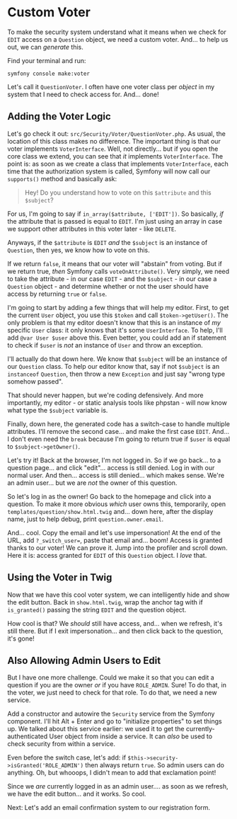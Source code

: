 # Custom Voter

To make the security system understand what it means when we check for `EDIT`
access on a `Question` object, we need a custom voter. And... to help us out,
we can *generate* this.

Find your terminal and run:

```terminal
symfony console make:voter
```

Let's call it `QuestionVoter`. I often have one voter class per *object* in my system
that I need to check access for. And... done!

## Adding the Voter Logic

Let's go check it out: `src/Security/Voter/QuestionVoter.php`. As usual, the location
of this class makes no difference. The important thing is that our voter
implements `VoterInterface`. Well, not directly... but if you open the core class
we extend, you can see that *it* implements `VoterInterface`. The point is: as soon
as we create a class that implements `VoterInterface`, each time that the
authorization system is called, Symfony will now call our `supports()` method
and basically ask:

> Hey! Do you understand how to vote on this `$attribute` and this `$subject`?

For us, I'm going to say if `in_array($attribute, ['EDIT'])`. So basically, *if*
the attribute that is passed is equal to `EDIT`. I'm just using an array in case
we support other attributes in this voter later - like `DELETE`.

Anyways, if the `$attribute` is `EDIT` *and* the `$subject` is an instance of
`Question`, then yes, we know how to vote on this.

If we return `false`, it means that our voter will "abstain" from voting. But
if we return true, *then* Symfony calls `voteOnAttribute()`. Very simply, we need
to take the attribute - in our case `EDIT` - and the `$subject` - in our case a
`Question` object - and determine whether or not the user should have access by
returning `true` or `false`.

I'm going to start by adding a few things that will help my editor. First, to get
the current `User` object, you use this `$token` and call `$token->getUser()`.
The only problem is that my editor doesn't know that this is an instance of *my*
specific `User` class: it only knows that it's some `UserInterface`. To help, I'll
add `@var User $user` above this. Even better, you could add an if statement
to check if `$user` is *not* an instance of `User` and throw an exception.

I'll actually do that down here. We know that `$subject` will be an instance of our
`Question` class. To help our editor know that, say if not `$subject` is an
`instanceof` `Question`, then throw a new `Exception` and just say "wrong type
somehow passed".

That should never happen, but we're coding defensively. And more importantly,
my editor - or static analysis tools like phpstan - will now know what type the
`$subject` variable is.

Finally, down here, the generated code has a switch-case to handle multiple
attributes. I'll remove the second case... and make the first case `EDIT`. And...
I don't even need the `break` because I'm going to return true if `$user` is
equal to `$subject->getOwner()`.

Let's try it! Back at the browser, I'm not logged in. So if we go back... to a
question page... and click "edit"... access is still denied. Log in with
our normal user. And then... access is still denied... which makes sense. We're an
admin user... but we are *not* the owner of this question.

So let's log in as the owner! Go back to the homepage and click into a question.
To make it more obvious *which* user owns this, temporarily, open
`templates/question/show.html.twig` and... down here, after the display name, just
to help debug, print `question.owner.email`.

And... cool. Copy the email and let's use impersonation! At the end of the URL,
add `?_switch_user=`, paste that email and... boom! Access is granted thanks to
our voter! We can prove it. Jump into the profiler and scroll down. Here it is:
access granted for `EDIT` of this `Question` object. I *love* that.

## Using the Voter in Twig

Now that we have this cool voter system, we can intelligently hide and show the
edit button. Back in `show.html.twig`, wrap the anchor tag with if
`is_granted()` passing the string `EDIT` and the question object.

How cool is that? We *should* still have access, and... when we refresh, it's still
there. But if I exit impersonation... and then click back to the question, it's gone!

## Also Allowing Admin Users to Edit

But I have one more challenge. Could we make it so that you can edit a question
if you are the owner *or* if you have `ROLE_ADMIN`. Sure! To do that, in the voter,
we just need to check for that role. To do that, we need a new service.

Add a constructor and autowire the `Security` service from the Symfony component.
I'll hit Alt + Enter and go to "initialize properties" to set things up. We talked
about this service earlier: we used it to get the currently-authenticated
User object from inside a service. It can *also* be used to check security from
within a service.

Even before the switch case, let's add: if `$this->security->isGranted('ROLE_ADMIN')`
then always return `true`. So admin users can do anything. Oh, but whooops,
I didn't mean to add that exclamation point!

Since we *are* currently logged in as an admin user.... as soon as we refresh,
we have the edit button... and it works. So cool.

Next: Let's add an email confirmation system to our registration form.
